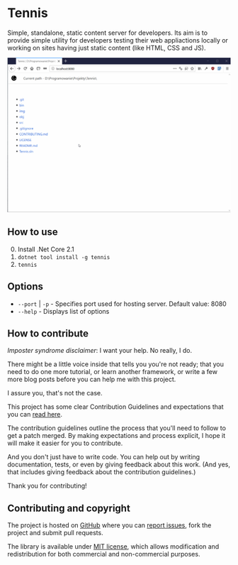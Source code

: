 # Tennis

Simple, standalone, static content server for developers. Its aim is to provide simple utility for developers testing their web appliactions locally or working on sites having just static content (like HTML, CSS and JS).

![](img/tennis.gif)

## How to use

0. Install .Net Core 2.1
1. `dotnet tool install -g tennis`
2. `tennis`

## Options

* `--port` | `-p` - Specifies port used for hosting server. Default value: 8080
* `--help` - Displays list of options


## How to contribute

*Imposter syndrome disclaimer*: I want your help. No really, I do.

There might be a little voice inside that tells you you're not ready; that you need to do one more tutorial, or learn another framework, or write a few more blog posts before you can help me with this project.

I assure you, that's not the case.

This project has some clear Contribution Guidelines and expectations that you can [read here](https://github.com/LambdaFactory/Tennis/blob/master/CONTRIBUTING.md).

The contribution guidelines outline the process that you'll need to follow to get a patch merged. By making expectations and process explicit, I hope it will make it easier for you to contribute.

And you don't just have to write code. You can help out by writing documentation, tests, or even by giving feedback about this work. (And yes, that includes giving feedback about the contribution guidelines.)

Thank you for contributing!


## Contributing and copyright

The project is hosted on [GitHub](https://github.com/LambdaFactory/Tennis) where you can [report issues](https://github.com/LambdaFactory/Tennis/issues), fork
the project and submit pull requests.

The library is available under [MIT license](https://github.com/LambdaFactory/Tennis/blob/master/LICENSE.md), which allows modification and redistribution for both commercial and non-commercial purposes.